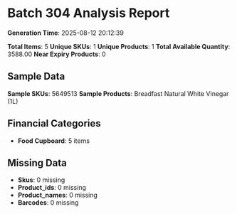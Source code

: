 # Batch 304 Analysis Report

**Generation Time**: 2025-08-12 20:12:39

**Total Items**: 5
**Unique SKUs**: 1
**Unique Products**: 1
**Total Available Quantity**: 3588.00
**Near Expiry Products**: 0

## Sample Data
**Sample SKUs**: 5649513
**Sample Products**: Breadfast Natural White Vinegar (1L)

## Financial Categories
- **Food Cupboard**: 5 items

## Missing Data
- **Skus**: 0 missing
- **Product_ids**: 0 missing
- **Product_names**: 0 missing
- **Barcodes**: 0 missing
